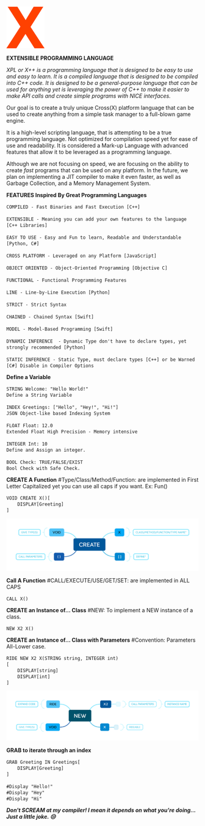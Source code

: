 
![Mini X Logo](FEATURES/DIAGRAMS/LOGO/x_mini.png "LOGO")

**EXTENSIBLE PROGRAMMING LANGUAGE**

*XPL or X++ is a programming language that is designed to be easy to use and easy to learn. It is a compiled language that is designed to be compiled into C++ code. It is designed to be a general-purpose language that can be used for anything yet is leveraging the power of C++ to make it easier to make API calls and create simple programs with NICE interfaces.*

Our goal is to create a truly unique Cross(X) platform language that can be used to create anything from a simple task manager to a full-blown game engine.

It is a high-level scripting language, that is attempting to be a true programming language.
Not optimized for compilation speed yet for ease of use and readability.  It is considered a Mark-up Language with advanced features that allow it to be leveraged as a programming language.

Although we are not focusing on speed, we are focusing on the ability to create *fast* programs that can be used on any platform.  In the future, we plan on implementing a JIT compiler to make it even faster, as well as Garbage Collection, and a Memory Management System.

**FEATURES Inspired By Great Programming Languages**

    COMPILED - Fast Binaries and Fast Execution [C++]

    EXTENSIBLE - Meaning you can add your own features to the language [C++ Libraries]

    EASY TO USE - Easy and Fun to learn, Readable and Understandable [Python, C#]

    CROSS PLATFORM - Leveraged on any Platform [JavaScript]

    OBJECT ORIENTED - Object-Oriented Programming [Objective C]

    FUNCTIONAL - Functional Programming Features 

    LINE - Line-by-Line Execution [Python]

    STRICT - Strict Syntax

    CHAINED - Chained Syntax [Swift]

    MODEL - Model-Based Programming [Swift]

    DYNAMIC INFERENCE  - Dynamic Type don't have to declare types, yet strongly recommended [Python]

    STATIC INFERENCE - Static Type, must declare types [C++] or be Warned [C#] Disable in Compiler Options


**Define a Variable <TYPE>**

    STRING Welcome: "Hello World!"
    Define a String Variable

    INDEX Greetings: ["Hello", "Hey!", "Hi!"]
    JSON Object-like based Indexing System

    FLOAT Float: 12.0 
    Extended Float High Precision - Memory intensive

    INTEGER Int: 10
    Define and Assign an integer.

    BOOL Check: TRUE/FALSE/EXIST
    Bool Check with Safe Check.

**CREATE A Function**
    #Type/Class/Method/Function: are implemented in First Letter Capitalized yet you can use all caps if you want. Ex: Fun()

    VOID CREATE X()[
        DISPLAY[Greeting]
    ]

![CREATE A TYPE CLASS METHOD OR FUNCTION](FEATURES/DIAGRAMS/CREATE.png "CREATE")

**Call A Function**
    #CALL/EXECUTE/USE/GET/SET: are implemented in ALL CAPS
    
    CALL X()

**CREATE an Instance of... Class**
    #NEW: To implement a NEW instance of a class.

    NEW X2 X()


**CREATE an Instance of... Class with Parameters**
    #Convention: Parameters All-Lower case.

    RIDE NEW X2 X(STRING string, INTEGER int)
    [
        DISPLAY[string]
        DISPLAY[int]
    ]

![NEW INSTANCE](FEATURES/DIAGRAMS/NEW.png "CREATE")

**GRAB to iterate through an index**
 
    GRAB Greeting IN Greetings[
        DISPLAY[Greeting]
    ]

    #Display "Hello!"
    #Display "Hey"
    #Display "Hi"


***Don't SCREAM at my compiler! I mean it depends on what you're doing... Just a little joke. 😒***

